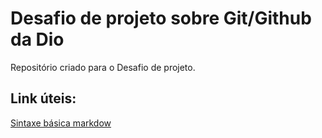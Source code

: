 # Desafio de projeto sobre Git/Github da Dio
Repositório criado para o Desafio de projeto. 
## Link úteis:
[Sintaxe básica markdow](https://www.markdownguide.org/)
